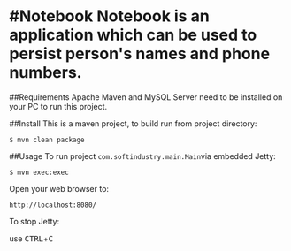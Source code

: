 #Notebook
Notebook is an application which can be used to persist person's names and phone numbers.
======================================

##Requirements
Apache Maven and MySQL Server need to be installed on your PC to run this project.


##Install
This is a maven project, to build run from project directory:

    $ mvn clean package


##Usage
To run project `com.softindustry.main.Main`via embedded Jetty:

    $ mvn exec:exec

Open your web browser to:

    http://localhost:8080/  

To stop Jetty:

  use <kbd>CTRL</kbd>+<kbd>C</kbd>
